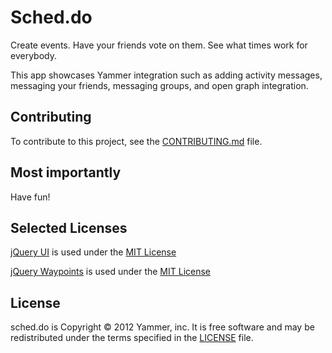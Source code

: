 Sched.do
========

Create events. Have your friends vote on them. See what times work for
everybody.

This app showcases Yammer integration such as adding activity messages,
messaging your friends, messaging groups, and open graph integration.


Contributing
------------

To contribute to this project, see the [CONTRIBUTING.md](https://github.com/yammer/sched.do/blob/master/CONTRIBUTING.md) file.


Most importantly
----------------
Have fun!

Selected Licenses
-------------------------
[jQuery UI](http://jqueryui.com/) is used under the [MIT License](http://jquery-ui.googlecode.com/svn/tags/latest/MIT-LICENSE.txt)

[jQuery Waypoints](http://imakewebthings.com/jquery-waypoints/) is used under the [MIT License](https://github.com/imakewebthings/jquery-waypoints/blob/master/MIT-license.txt)

License
-------
sched.do is Copyright © 2012 Yammer, inc. It is free software and may be
redistributed under the terms specified in the [LICENSE](https://github.com/yammer/sched.do/blob/master/LICENSE) file.
